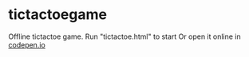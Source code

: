 # tictactoegame
Offline tictactoe game.
Run "tictactoe.html" to start
Or open it online in [codepen.io]( )

